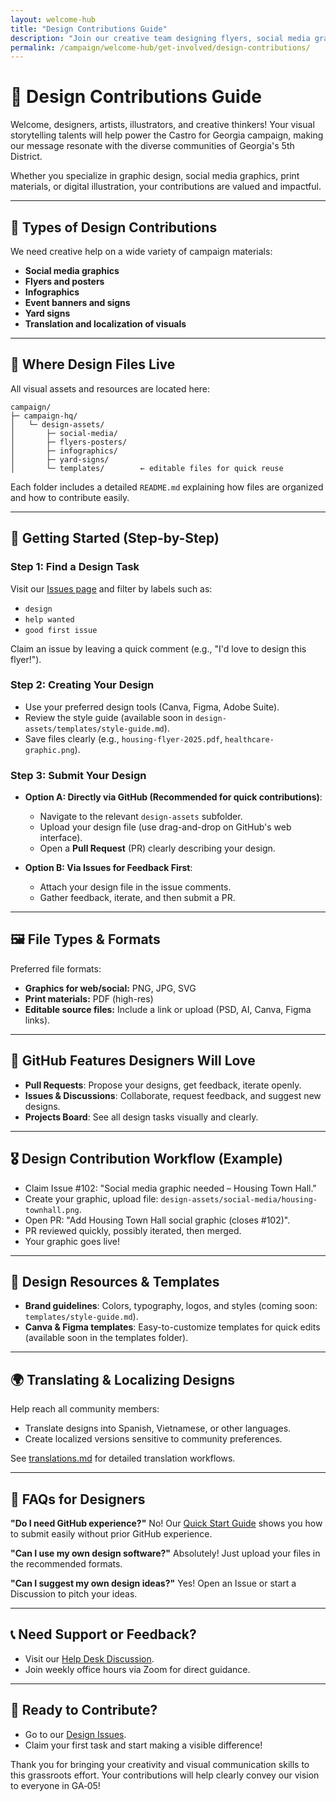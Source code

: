 ```yaml
---
layout: welcome-hub
title: "Design Contributions Guide"
description: "Join our creative team designing flyers, social media graphics, infographics, and more. Help make our message resonate with diverse communities through visual storytelling."
permalink: /campaign/welcome-hub/get-involved/design-contributions/
---
```


# 🎨 Design Contributions Guide

Welcome, designers, artists, illustrators, and creative thinkers! Your visual storytelling talents will help power the Castro for Georgia campaign, making our message resonate with the diverse communities of Georgia's 5th District.

Whether you specialize in graphic design, social media graphics, print materials, or digital illustration, your contributions are valued and impactful.

---

## 🌟 Types of Design Contributions

We need creative help on a wide variety of campaign materials:

* **Social media graphics**
* **Flyers and posters**
* **Infographics**
* **Event banners and signs**
* **Yard signs**
* **Translation and localization of visuals**

---

## 📂 Where Design Files Live

All visual assets and resources are located here:

```
campaign/
├─ campaign-hq/
│   └─ design-assets/
│       ├─ social-media/
│       ├─ flyers-posters/
│       ├─ infographics/
│       ├─ yard-signs/
│       └─ templates/        ← editable files for quick reuse
```

Each folder includes a detailed `README.md` explaining how files are organized and how to contribute easily.

---

## 🚀 Getting Started (Step-by-Step)

### Step 1: Find a Design Task

Visit our [Issues page](https://github.com/CastroForGeorgia/campaign/issues) and filter by labels such as:

* `design`
* `help wanted`
* `good first issue`

Claim an issue by leaving a quick comment (e.g., "I'd love to design this flyer!").

### Step 2: Creating Your Design

* Use your preferred design tools (Canva, Figma, Adobe Suite).
* Review the style guide (available soon in `design-assets/templates/style-guide.md`).
* Save files clearly (e.g., `housing-flyer-2025.pdf`, `healthcare-graphic.png`).

### Step 3: Submit Your Design

* **Option A: Directly via GitHub (Recommended for quick contributions)**:

  * Navigate to the relevant `design-assets` subfolder.
  * Upload your design file (use drag-and-drop on GitHub's web interface).
  * Open a **Pull Request** (PR) clearly describing your design.

* **Option B: Via Issues for Feedback First**:

  * Attach your design file in the issue comments.
  * Gather feedback, iterate, and then submit a PR.

---

## 🖼️ File Types & Formats

Preferred file formats:

* **Graphics for web/social:** PNG, JPG, SVG
* **Print materials:** PDF (high-res)
* **Editable source files:** Include a link or upload (PSD, AI, Canva, Figma links).

---

## 🎯 GitHub Features Designers Will Love

* **Pull Requests**: Propose your designs, get feedback, iterate openly.
* **Issues & Discussions**: Collaborate, request feedback, and suggest new designs.
* **Projects Board**: See all design tasks visually and clearly.

---

## 🎖️ Design Contribution Workflow (Example)

* Claim Issue #102: "Social media graphic needed – Housing Town Hall."
* Create your graphic, upload file: `design-assets/social-media/housing-townhall.png`.
* Open PR: "Add Housing Town Hall social graphic (closes #102)".
* PR reviewed quickly, possibly iterated, then merged.
* Your graphic goes live!

---

## 🧰 Design Resources & Templates

* **Brand guidelines**: Colors, typography, logos, and styles (coming soon: `templates/style-guide.md`).
* **Canva & Figma templates**: Easy-to-customize templates for quick edits (available soon in the templates folder).

---

## 🌍 Translating & Localizing Designs

Help reach all community members:

* Translate designs into Spanish, Vietnamese, or other languages.
* Create localized versions sensitive to community preferences.

See [translations.md](translations.md) for detailed translation workflows.

---

## 🙋 FAQs for Designers

**"Do I need GitHub experience?"**
No! Our [Quick Start Guide](../get-involved/quick-start-guide.md) shows you how to submit easily without prior GitHub experience.

**"Can I use my own design software?"**
Absolutely! Just upload your files in the recommended formats.

**"Can I suggest my own design ideas?"**
Yes! Open an Issue or start a Discussion to pitch your ideas.

---

## 📞 Need Support or Feedback?

* Visit our [Help Desk Discussion](https://discord.gg/ep6dBqPjhG/categories/help-desk).
* Join weekly office hours via Zoom for direct guidance.

---

## 🚦 Ready to Contribute?

* Go to our [Design Issues](https://github.com/CastroForGeorgia/campaign/issues?q=is%3Aissue+label%3Adesign).
* Claim your first task and start making a visible difference!

Thank you for bringing your creativity and visual communication skills to this grassroots effort. Your contributions will help clearly convey our vision to everyone in GA‑05!
